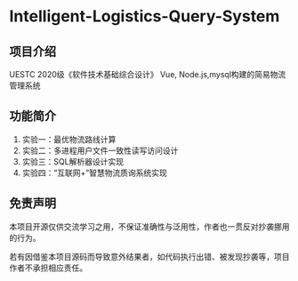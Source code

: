 # Intelligent-Logistics-Query-System

## 项目介绍
UESTC 2020级《软件技术基础综合设计》 
Vue, Node.js,mysql构建的简易物流管理系统

## 功能简介
1. 实验一：最优物流路线计算
2. 实验二：多进程用户文件一致性读写访问设计
3. 实验三：SQL解析器设计实现
4. 实验四：“互联网+”智慧物流质询系统实现

## 免责声明
本项目开源仅供交流学习之用，不保证准确性与泛用性，作者也一贯反对抄袭挪用的行为。

若有因借鉴本项目源码而导致意外结果者，如代码执行出错、被发现抄袭等，项目作者不承担相应责任。


